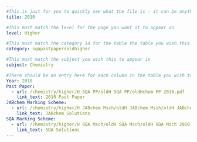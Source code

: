 ```yaml
---
#This is just for you to quickly see what the file is - it can be anything you want
title: 2010

#This must match the level for the page you want it to appear on
level: Higher

#This must match the category id for the table the table you wish this to appear in
category: sqapastpapersoldhigher

#This must match the subject you wish this to appear in
subject: Chemistry

#There should be an entry here for each column in the table you wish to populate:
Year: 2010
Past Paper: 
  - url: /chemistry/higher/H SQA PP/oldH SQA PP/oldHchem PP 2010.pdf
    link_text: 2010 Past Paper
JABchem Marking Scheme:
  - url: /chemistry/higher/H JABchem Msch/oldH JABchem Msch/oldH JABchem Msch 2010.pdf
    link_text: JABchem Solutions
SQA Marking Scheme:
  - url: /chemistry/higher/H SQA Msch/oldH SQA Msch/oldH SQA Msch 2010.pdf
    link_text: SQA Solutions
---
```

